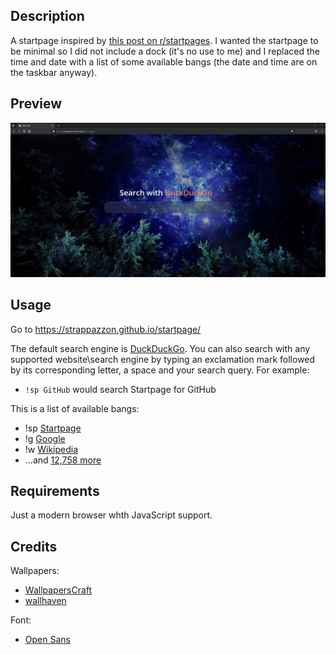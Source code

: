## Description

A startpage inspired by [this post on r/startpages](https://old.reddit.com/r/startpages/comments/9pwnwh/creation_my_first_try_at_a_personalized_start_page/). I wanted the startpage to be minimal so I did not include a dock (it's no use to me) and I replaced the time and date with a list of some available bangs (the date and time are on the taskbar anyway).

## Preview

![Startpage](preview.jpg)

## Usage

Go to <https://strappazzon.github.io/startpage/>

The default search engine is [DuckDuckGo](https://duckduckgo.com/). You can also search with any supported website\search engine by typing an exclamation mark followed by its corresponding letter, a space and your search query. For example:

- `!sp GitHub` would search Startpage for GitHub

This is a list of available bangs:

- !sp [Startpage](https://www.startpage.com/)
- !g [Google](https://www.google.com/)
- !w [Wikipedia](https://www.wikipedia.org/)
- ...and [12,758 more](https://duckduckgo.com/bang)

## Requirements

Just a modern browser whth JavaScript support.

## Credits

Wallpapers:

- [WallpapersCraft](https://wallpaperscraft.com/)
- [wallhaven](https://alpha.wallhaven.cc/)

Font:

- [Open Sans](https://fonts.google.com/specimen/Open+Sans)
